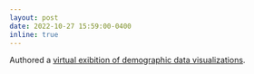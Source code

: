 ```yaml
---
layout: post
date: 2022-10-27 15:59:00-0400
inline: true
---
```


Authored a <a href="https://idn.org.rs/demografski-izazovi-srbije/" target="_blank">virtual exibition of demographic data visualizations</a>. 
